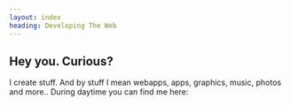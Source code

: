 ```yaml
---
layout: index
heading: Developing The Web
---
```


## Hey you. Curious?
I create stuff. And by stuff I mean webapps, apps, graphics, music, photos and more..
During daytime you can find me here:
